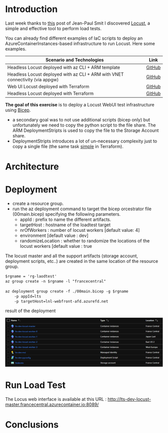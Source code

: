 # Introduction
Last week thanks to [this](https://www.jeanpaulsmit.com/2021/05/azure-api-management-performance-testing-with-locust/) post of Jean-Paul Smit I discovered [Locust](https://locust.io/), a simple and effective tool to perform load tests.

You can already find different examples of IaC scripts to deploy an AzureContainerInstances-based infrastructure to run Locust. Here some examples.

| Scenario and Technologies                                                      | Link                                                                                |
|--------------------------------------------------------------------------------|-------------------------------------------------------------------------------------|
| Headless Locust deployed with az CLI + ARM template                            | [GitHub](https://github.com/yorek/locust-on-azure/blob/master/azure-deploy.sh)      |
| Headless Locust deployed  with az CLI + ARM with VNET connectivity (via appgw) | [GitHub](https://github.com/yorek/locust-on-azure/blob/master/azure-vnet-deploy.sh) |
| Web UI Locust deployed with Terraform                                          | [GitHub](https://github.com/heoelri/locust-on-aci/tree/main/src/testing)            |
| Headless Locust deployed with Terraform                                        | [GitHub](https://github.com/heoelri/locust-on-aci/tree/main/src/headless)           |


**The goal of this exercise** is to deploy a Locust WebUI test infrastructure using [Bicep](https://github.com/Azure/bicep).
- a secondary goal was to not use additional scripts (bicep only) but unfortunately we need to copy the python script to the file share. The ARM DeploymentStripts is used to copy the file to the Storage Account share.
- DeploymentStripts introduces a lot of un-necessary complexity just to copy a single file (the same task [simple](https://github.com/heoelri/locust-on-aci/blob/7a49613a195a258b4ca6032e0abaafd6ccd358c0/src/headless/infra/storage.tf#L29) in Terraform). 



# Architecture


# Deployment
- create a resource group.
- run the az deployment command to target the bicep orcestrator file (00main.bicep) specifying the following parameters.
    - appId : prefix to name the different artifacts.
    - targetHost : hostname of the loadtest target
    - nrOfWorkers : number of locust workers [default value: 4]
    - environment [default value : dev] 
    - randomizeLocation : whether to randomize the locations of the locust workers [default value : true 

The locust master and all the support artifacts (storage account, deployment scripts, etc..) are created in the same location of the resource group.

```
$rgname = 'rg-laodtest'
az group create -n $rgname -l "francecentral"

az deployment group create -f ./00main.bicep -g $rgname 
    -p appId=lts 
    -p targetHost=lnl-webfront-afd.azurefd.net
```

result of the deployment

![result](images/deployment_result.png)

# Run Load Test
The Locus web interface is available at this URL : http://lts-dev-locust-master.francecentral.azurecontainer.io:8089/


# Conclusions

